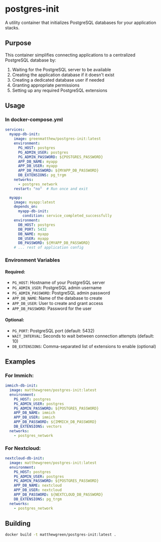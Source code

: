 # postgres-init

A utility container that initializes PostgreSQL databases for your application stacks.

## Purpose

This container simplifies connecting applications to a centralized PostgreSQL database by:

1. Waiting for the PostgreSQL server to be available
2. Creating the application database if it doesn't exist
3. Creating a dedicated database user if needed
4. Granting appropriate permissions
5. Setting up any required PostgreSQL extensions

## Usage

### In docker-compose.yml

```yaml
services:
  myapp-db-init:
    image: greenmatthew/postgres-init:latest
    environment:
      PG_HOST: postgres
      PG_ADMIN_USER: postgres
      PG_ADMIN_PASSWORD: ${POSTGRES_PASSWORD}
      APP_DB_NAME: myapp
      APP_DB_USER: myapp
      APP_DB_PASSWORD: ${MYAPP_DB_PASSWORD}
      DB_EXTENSIONS: pg_trgm
    networks:
      - postgres_network
    restart: "no"  # Run once and exit

  myapp:
    image: myapp:latest
    depends_on:
      myapp-db-init:
        condition: service_completed_successfully
    environment:
      DB_HOST: postgres
      DB_PORT: 5432
      DB_NAME: myapp
      DB_USER: myapp
      DB_PASSWORD: ${MYAPP_DB_PASSWORD}
    # ... rest of application config
```

### Environment Variables

#### Required:
- `PG_HOST`: Hostname of your PostgreSQL server
- `PG_ADMIN_USER`: PostgreSQL admin username
- `PG_ADMIN_PASSWORD`: PostgreSQL admin password
- `APP_DB_NAME`: Name of the database to create
- `APP_DB_USER`: User to create and grant access
- `APP_DB_PASSWORD`: Password for the user

#### Optional:
- `PG_PORT`: PostgreSQL port (default: 5432)
- `WAIT_INTERVAL`: Seconds to wait between connection attempts (default: 10)
- `DB_EXTENSIONS`: Comma-separated list of extensions to enable (optional)

## Examples

### For Immich:

```yaml
immich-db-init:
  image: matthewgreen/postgres-init:latest
  environment:
    PG_HOST: postgres
    PG_ADMIN_USER: postgres
    PG_ADMIN_PASSWORD: ${POSTGRES_PASSWORD}
    APP_DB_NAME: immich
    APP_DB_USER: immich
    APP_DB_PASSWORD: ${IMMICH_DB_PASSWORD}
    DB_EXTENSIONS: vectors
  networks:
    - postgres_network
```

### For Nextcloud:

```yaml
nextcloud-db-init:
  image: matthewgreen/postgres-init:latest
  environment:
    PG_HOST: postgres
    PG_ADMIN_USER: postgres
    PG_ADMIN_PASSWORD: ${POSTGRES_PASSWORD}
    APP_DB_NAME: nextcloud
    APP_DB_USER: nextcloud
    APP_DB_PASSWORD: ${NEXTCLOUD_DB_PASSWORD}
    DB_EXTENSIONS: pg_trgm
  networks:
    - postgres_network
```

## Building

```bash
docker build -t matthewgreen/postgres-init:latest .
```